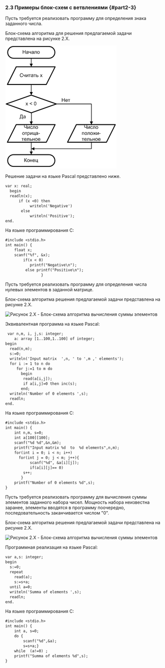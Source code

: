 ﻿### 2.3 Примеры блок-схем с ветвлениями {#part2-3}

Пусть требуется реализовать программу для определения знака заданного числа.

Блок-схема алгоритма для решения предлагаемой задачи представлена на рисунке 2.X.

![Рисунок 2.X - Блок-схема алгоритма определения знака числа](static/pic231.PNG)

Решение задачи на языке Pascal представлено ниже.

~~~~{#ex21P .Pascal}
var x: real;
  begin
  readln(x);
      if (x <0) then
           writeln('Negative')
       else	    
           writeln('Positive');
end.
~~~~~~~~~~~~~~~~~~~~~~~

На языке программирования C:

~~~~{#ex21С .C}
#include <stdio.h>
int main() {
	float x;
	scanf("%f", &x);
		if(x < 0) 	
		   printf("Negative\n");
		 else printf("Positive\n");
                }
~~~~~~~~~~~~~~~~~~~~~~~

Пусть требуется реализовать программу для определения числа нулевых элементов в заданной матрице.

Блок-схема алгоритма решения предлагаемой задачи представлена на рисунке 2.X.

![Рисунок 2.X - Блок-схема алгоритма вычисления суммы элементов](static/pic232.PNG)

Эквивалентная программа на языке Pascal:

~~~~{#ex22P .Pascal}
 var n,m, i, j,s: integer;
    a: array [1..100,1..100] of integer;
begin
  read(n,m);
  s:=0;
  writeln('Input matrix  ',n, ' to ',m ,' elements');
  for i := 1 to n do
     for j:=1 to m do
       begin
        read(a[i,j]);
        if a[i,j]=0 then inc(s);
       end;
  writeln('Number of 0 elements ',s);
  readln;
end.
~~~~~~~~~~~~~~~~~~~~~~~

На языке программирования C:

~~~~{#ex22С .C}
#include <stdio.h>
int main() {
	int n,m, s=0;
	int a[100][100];
	scanf("%d %d",&n,&m);
	printf("Input matrix %d  to  %d elements",n,m);
	for(int i = 0; i < n; i++)
	  for(int j = 0; j < m; j++){
	       scanf("%d", &a[i][j]);
	       if(a[i][j]== 0) 
		s++;
	   }
	printf("Number of 0 elements %d",s);
}
~~~~~~~~~~~~~~~~~~~~~~~

Пусть требуется реализовать программу для вычисления суммы элементов заданного набора чисел. Мощность набора неизвестна заранее, элементы вводятся в программу поочередно, последовательность заканчивается числом "0".

Блок-схема алгоритма решения предлагаемой задачи представлена на рисунке 2.X.

![Рисунок 2.X - Блок-схема алгоритма вычисления суммы элементов](static/pic233.PNG)

Программная реализация на языке Pascal:

~~~~{#ex23P .Pascal}
var a,s: integer;
begin
  s:=0;
  repeat
    read(a);
    s:=s+a;
  until a=0;
  writeln('Summa of elements ',s);
  readln;
end.
~~~~~~~~~~~~~~~~~~~~~~~

На языке программирования C:

~~~~{#ex23С .C}
#include <stdio.h>
int main() {
	int a, s=0;
	do {
		scanf("%d",&a);
		s=s+a;}
	while  (a!=0) ; 
	printf("Summa of elements %d",s);
}
~~~~~~~~~~~~~~~~~~~~~~~
